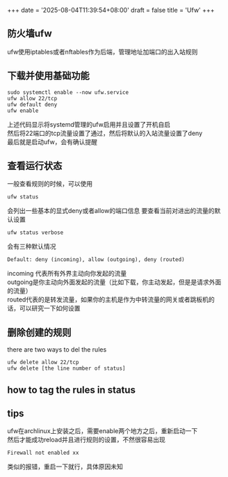 +++
date = '2025-08-04T11:39:54+08:00'
draft = false
title = 'Ufw'
+++
## 防火墙ufw
ufw使用iptables或者nftables作为后端，管理地址加端口的出入站规则  
## 下载并使用基础功能
```
sudo systemctl enable --now ufw.service
ufw allow 22/tcp
ufw default deny
ufw enable
```
上述代码显示将systemd管理的ufw启用并且设置了开机自启  
然后将22端口的tcp流量设置了通过，然后将默认的入站流量设置了deny  
最后就是启动ufw，会有确认提醒

## 查看运行状态
一般查看规则的时候，可以使用
```
ufw status
```
会列出一些基本的显式deny或者allow的端口信息
要查看当前对进出的流量的默认设置
```
ufw status verbose
```
会有三种默认情况  
```
Default: deny (incoming), allow (outgoing), deny (routed)
```
incoming 代表所有外界主动向你发起的流量  
outgoing是你主动向外面发起的流量（比如下载，你主动发起，但是是请求外面的流量）  
routed代表的是转发流量，如果你的主机是作为中转流量的网关或者跳板机的话，可以研究一下如何设置  

## 删除创建的规则
there are two ways to del the rules
```
ufw delete allow 22/tcp
ufw delete [the line number of status]
```

## how to tag the rules in status


## tips
ufw在archlinux上安装之后，需要enable两个地方之后，重新启动一下  
然后才能成功reload并且进行规则的设置，不然很容易出现
```
Firewall not enabled xx
```
类似的报错，重启一下就行，具体原因未知
